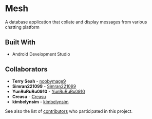 # Mesh

A database application that collate and display messages from various chatting platform

## Built With

* Android Development Studio

## Collaborators

* **Terry Seah** - [noobymage9](https://github.com/noobymage9)
* **Simran221099** - [Simran221099](https://github.com/Simran221099)
* **YunRuRuRu0910** - [YunRuRuRu0910](https://github.com/YunRuRuRu0910)
* **Creasu** - [Creasu](https://github.com/Creasu)
* **kimbelynsim** - [kimbelynsim](https://github.com/kimbelynsim)

See also the list of [contributors](https://github.com/noobymage9/Mesh/contributors) who participated in this project.

